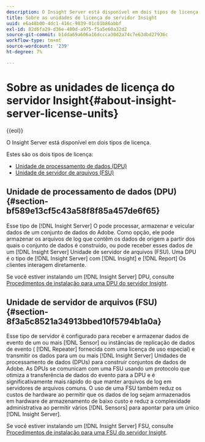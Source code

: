 ```yaml
---
description: O Insight Server está disponível em dois tipos de licença.
title: Sobre as unidades de licença do servidor Insight
uuid: e6a48b00-4dc1-416c-9039-01c01b86abbf
exl-id: 82d6fa29-d36e-480d-a975-f5a5e60a32d2
source-git-commit: b1dda69a606a16dccca30d2a74c7e63dbd27936c
workflow-type: tm+mt
source-wordcount: '239'
ht-degree: 7%

---
```


# Sobre as unidades de licença do servidor Insight{#about-insight-server-license-units}

{{eol}}

O Insight Server está disponível em dois tipos de licença.

Estes são os dois tipos de licença:

* [Unidade de processamento de dados (DPU)](../../../home/c-inst-svr/c-install-ins-svr/c-abt-inst-svr-lic-units.md#section-bf589e13cf5c43a58f8f85a457de6f65)
* [Unidade de servidor de arquivos (FSU)](../../../home/c-inst-svr/c-install-ins-svr/c-abt-inst-svr-lic-units.md#section-8f3a5c8521a34913bbed10f5794b1a0a)

## Unidade de processamento de dados (DPU) {#section-bf589e13cf5c43a58f8f85a457de6f65}

Esse tipo de [!DNL Insight Server] O pode processar, armazenar e veicular dados de um conjunto de dados do Adobe. Como opção, ele pode armazenar os arquivos de log que contêm os dados de origem a partir dos quais o conjunto de dados é construído, ou pode receber esses dados de um [!DNL Insight Server] Unidade de servidor de arquivos (FSU). Uma DPU é o tipo de [!DNL Insight Server] com [!DNL Insight] e [!DNL Report] Os clientes interagem diretamente.

Se você estiver instalando um [!DNL Insight Server] DPU, consulte [Procedimentos de instalação para uma DPU do servidor Insight](../../../home/c-inst-svr/c-install-ins-svr/t-install-proc-inst-svr-dpu/t-install-proc-inst-svr-dpu.md#task-ce1ac85294604467ab750b24176d25bc).

## Unidade de servidor de arquivos (FSU) {#section-8f3a5c8521a34913bbed10f5794b1a0a}

Esse tipo de servidor é configurado para receber e armazenar dados de evento de um ou mais [!DNL Sensor] ou instâncias de replicação de dados de evento ( [!DNL Repeater] fornecida com uma licença de uso especial) e transmitir os dados para um ou mais [!DNL Insight Server] Unidades de processamento de dados (DPUs) para construir conjuntos de dados de Adobe. As DPUs se comunicam com uma FSU usando um protocolo que otimiza a transferência de dados do evento para a DPU e é significativamente mais rápido do que manter arquivos de log em servidores de arquivos comuns. O uso de uma FSU também reduz os custos de hardware ao permitir que os dados de log sejam armazenados em hardware de armazenamento de baixo custo e reduz a complexidade administrativa ao permitir vários [!DNL Sensors] para apontar para um único [!DNL Insight Server].

Se você estiver instalando um [!DNL Insight Server] FSU, consulte [Procedimentos de instalação para uma FSU do servidor Insight](../../../home/c-inst-svr/c-install-ins-svr/t-inst-proc-fsu.md#task-e4a4a791b6694119ba45b36f3e573016).
